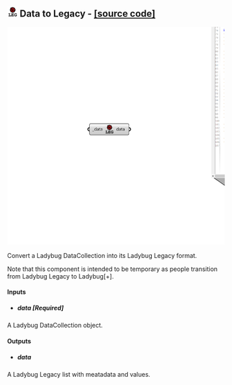 ## ![](../../images/icons/Data_to_Legacy.png) Data to Legacy - [[source code]](https://github.com/ladybug-tools/ladybug-grasshopper/blob/master/ladybug_grasshopper/src//LB%20Data%20to%20Legacy.py)

![](../../images/components/Data_to_Legacy.png)

Convert a Ladybug DataCollection into its Ladybug Legacy format.
 

Note that this component is intended to be temporary as people transition from
 Ladybug Legacy to Ladybug[+].
 



#### Inputs
* ##### data [Required]
A Ladybug DataCollection object. 

#### Outputs
* ##### data
A Ladybug Legacy list with meatadata and values.